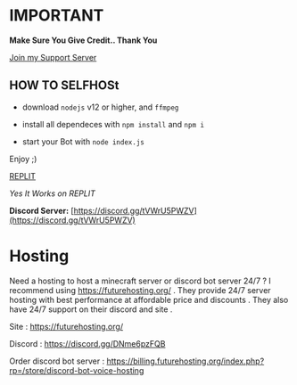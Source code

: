 # **IMPORTANT**

**Make Sure You Give Credit.. Thank You**

[Join my Support Server](https://discord.gg/tVWrU5PWZV)

## HOW TO SELFHOSt

- download `nodejs` v12 or higher, and `ffmpeg`

- install all dependeces with `npm install` and `npm i `

- start your Bot with `node index.js`

Enjoy ;)

[REPLIT](https://replit.com/@KabirJaipal/Advance-Discord-Mini-Games-Discord-Bot-With-Advance-Games-Yo?v=1)

*Yes It Works on REPLIT*

**Discord Server:**
[https://discord.gg/tVWrU5PWZV](https://discord.gg/tVWrU5PWZV)

# **Hosting**

Need a hosting to host a minecraft server or discord bot server 24/7 ? I recommend using https://futurehosting.org/ . They provide 24/7 server hosting with best performance at affordable price and discounts . They also have 24/7 support on their discord and site .

Site : https://futurehosting.org/

Discord : https://discord.gg/DNme6pzFQB

Order discord bot server : https://billing.futurehosting.org/index.php?rp=/store/discord-bot-voice-hosting


